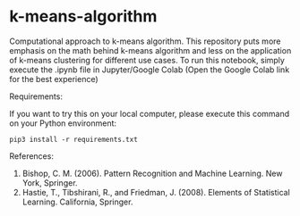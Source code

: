 # k-means-algorithm
Computational approach to k-means algorithm. This repository puts more emphasis on the math behind k-means algorithm and less on the application of k-means clustering for different use cases. To run this notebook, simply execute the .ipynb file in Jupyter/Google Colab (Open the Google Colab link for the best experience)

Requirements:

If you want to try this on your local computer, please execute this command on your Python environment:

```pip3 install -r requirements.txt```

References:
1. Bishop, C. M. (2006). Pattern Recognition and Machine Learning. New York, Springer.
2. Hastie, T., Tibshirani, R., and Friedman, J. (2008). Elements of Statistical Learning. California, Springer.

